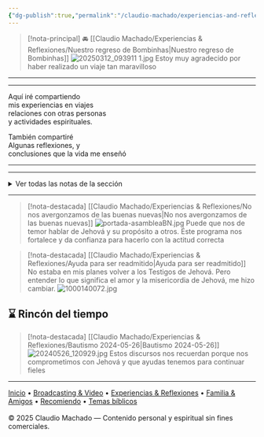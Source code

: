 ```yaml
---
{"dg-publish":true,"permalink":"/claudio-machado/experiencias-and-reflexiones/experiencias-and-reflexiones/","title":"Experiencias & Reflexiones","tags":["experiencia"]}
---
```


> [!nota-principal] 🚘 [[Claudio Machado/Experiencias & Reflexiones/Nuestro regreso de Bombinhas\|Nuestro regreso de Bombinhas]]
> ![20250312_093911 1.jpg](/img/user/Personal/Im%C3%A1genes/20250312_093911%201.jpg) 
> Estoy muy agradecido por haber realizado un viaje tan maravilloso 


---
<hr>
<div class="bienvenida">
<p>Aquí iré compartiendo<br>
mis experiencias en viajes <br>
relaciones con otras personas<BR>
y actividades espirituales.</p>

<p>También  compartiré <BR>
Algunas reflexiones, y <BR>
conclusiones que la vida me enseñó</p>
</div>
<hr>

---

<details>
<summary>Ver todas las notas de la sección</summary>

- [[Claudio Machado/Experiencias & Reflexiones/29 y 30 de marzo 2025 - Fin de semana con mucha actividad Especial.\|29 y 30 de marzo 2025 - Fin de semana con mucha actividad Especial.]] 
- [[Claudio Machado/Experiencias & Reflexiones/Alemanes recorren el mundo en Motorhome\|Alemanes recorren el mundo en Motorhome]]
- [[Claudio Machado/Experiencias & Reflexiones/Ayuda para ser readmitido\|Ayuda para ser readmitido]]
- [[Claudio Machado/Experiencias & Reflexiones/Bautismo 2024-05-26\|Bautismo 2024-05-26]]
- [[Claudio Machado/Experiencias & Reflexiones/Careta del Cruze\|Careta del Cruze]] 
- [[Claudio Machado/Experiencias & Reflexiones/Centro histórico\|Centro histórico]]
- [[Claudio Machado/Experiencias & Reflexiones/Como dar honra a mi esposa\|Como dar honra a mi esposa]]
- [[Claudio Machado/Experiencias & Reflexiones/DISCURSO DE BAUTISMO Sigamos siendo “sumisos a las buenas noticias”\|DISCURSO DE BAUTISMO Sigamos siendo “sumisos a las buenas noticias”]]
- [[Claudio Machado/Experiencias & Reflexiones/Estoy dándole Honra a mi esposa\|Estoy dándole Honra a mi esposa]]
- [[Claudio Machado/Experiencias & Reflexiones/Honrar a mi matrimonio\|Honrar a mi matrimonio]]
- [[Claudio Machado/Experiencias & Reflexiones/La camioneta - Cómo nueva otra vez\|La camioneta - Cómo nueva otra vez]]
- [[Claudio Machado/Experiencias & Reflexiones/Laguna\|Laguna]]
- [[Claudio Machado/Experiencias & Reflexiones/Mi boda\|Mi boda]]
- [[Claudio Machado/Experiencias & Reflexiones/Mi primer precursorado auxiliar\|Mi primer precursorado auxiliar]]
- [[Claudio Machado/Experiencias & Reflexiones/Mi primer reunión después de mucho tiempo\|Mi primer reunión después de mucho tiempo]]}]
- [[Claudio Machado/Experiencias & Reflexiones/No fue grave, porque Dios cuidó a todos!!\|No fue grave, porque Dios cuidó a todos!!]]
- [[Claudio Machado/Experiencias & Reflexiones/No nos avergonzamos de las buenas nuevas\|No nos avergonzamos de las buenas nuevas]]
- [[Claudio Machado/Experiencias & Reflexiones/Nuestro regreso de Bombinhas\|Nuestro regreso de Bombinhas]]
- [[Claudio Machado/Experiencias & Reflexiones/Piedra do Frade\|Piedra do Frade]]
- [[Claudio Machado/Experiencias & Reflexiones/praia 4 ilhas\|praia 4 ilhas]]
- [[Claudio Machado/Experiencias & Reflexiones/Praia Bombas\|Praia Bombas]]
- [[Claudio Machado/Experiencias & Reflexiones/Praia Bombinhas\|Praia Bombinhas]]
- [[Claudio Machado/Experiencias & Reflexiones/Praia da Rosa\|Praia da Rosa]]
- [[Claudio Machado/Experiencias & Reflexiones/Praia do Farol de Santa Marta\|Praia do Farol de Santa Marta]]
- [[Claudio Machado/Experiencias & Reflexiones/Praia Garopaba\|Praia Garopaba]]
- [[Claudio Machado/Experiencias & Reflexiones/Praia Sao Lourenço\|Praia Sao Lourenço]]
- [[Claudio Machado/Experiencias & Reflexiones/Primer asignación de Patricia\|Primer asignación de Patricia]]
- [[Claudio Machado/Experiencias & Reflexiones/Reparando la camioneta\|Reparando la camioneta]]
- [[Claudio Machado/Experiencias & Reflexiones/Reunión especial visita del superintendente de zona, en Ezeiza\|Reunión especial visita del superintendente de zona, en Ezeiza]]
- [[Claudio Machado/Experiencias & Reflexiones/Unas palabras\|Unas palabras]]
- [[Claudio Machado/Experiencias & Reflexiones/Viaje en auto a Bombinhas\|Viaje en auto a Bombinhas]]

</details>

---
> [!nota-destacada] [[Claudio Machado/Experiencias & Reflexiones/No nos avergonzamos de las buenas nuevas\|No nos avergonzamos de las buenas nuevas]]
> ![portada-asambleaBN.jpg](/img/user/Personal/Im%C3%A1genes/portada-asambleaBN.jpg)
> Puede que nos de temor hablar de Jehová y su propósito a otros. Éste programa nos fortalece y da confianza para hacerlo con la actitud correcta 

> [!nota-destacada] [[Claudio Machado/Experiencias & Reflexiones/Ayuda para ser readmitido\|Ayuda para ser readmitido]]
> No estaba en mis planes volver a los Testigos de Jehová. Pero entender lo que significa el amor y la misericordia de Jehová, me hizo cambiar.
> ![1000140072.jpg](/img/user/Personal/Im%C3%A1genes/1000140072.jpg) 

## ⌛ Rincón del tiempo 

> [!nota-destacada] [[Claudio Machado/Experiencias & Reflexiones/Bautismo 2024-05-26\|Bautismo 2024-05-26]]
> ![20240526_120929.jpg](/img/user/Personal/Im%C3%A1genes/20240526_120929.jpg)
> Estos discursos nos recuerdan porque nos comprometimos con Jehová y que ayudas tenemos para continuar fieles 
---



<div class="pie-simple">
  <a href="https://mis-apuntes-psi.vercel.app/">Inicio</a> •
  <a href="https://mis-apuntes-psi.vercel.app/claudio-machado/brodcasting-and-videos/principial-brodcasting-and-video/">Broadcasting & Video</a> •
  <a href="https://mis-apuntes-psi.vercel.app/claudio-machado/experiencias-and-reflexiones/experiencias-and-reflexiones/">Experiencias & Reflexiones</a> •
  <a href="https://mis-apuntes-psi.vercel.app/claudio-machado/familia-and-amigos/familia-and-amigos/">Familia & Amigos</a> •
  <a href="https://mis-apuntes-psi.vercel.app/claudio-machado/recomiendo/recomendaciones/">Recomiendo</a> •
  <a href="https://mis-apuntes-psi.vercel.app/claudio-machado/temas-biblicos/temas-biblicos/">Temas bíblicos</a>
  <br><br>
  <span class="legal">© 2025 Claudio Machado — Contenido personal y espiritual sin fines comerciales.</span>
</div>
